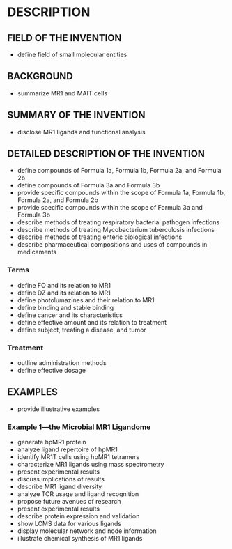 # DESCRIPTION

## FIELD OF THE INVENTION

- define field of small molecular entities

## BACKGROUND

- summarize MR1 and MAIT cells

## SUMMARY OF THE INVENTION

- disclose MR1 ligands and functional analysis

## DETAILED DESCRIPTION OF THE INVENTION

- define compounds of Formula 1a, Formula 1b, Formula 2a, and Formula 2b
- define compounds of Formula 3a and Formula 3b
- provide specific compounds within the scope of Formula 1a, Formula 1b, Formula 2a, and Formula 2b
- provide specific compounds within the scope of Formula 3a and Formula 3b
- describe methods of treating respiratory bacterial pathogen infections
- describe methods of treating Mycobacterium tuberculosis infections
- describe methods of treating enteric biological infections
- describe pharmaceutical compositions and uses of compounds in medicaments

### Terms

- define FO and its relation to MR1
- define DZ and its relation to MR1
- define photolumazines and their relation to MR1
- define binding and stable binding
- define cancer and its characteristics
- define effective amount and its relation to treatment
- define subject, treating a disease, and tumor

### Treatment

- outline administration methods
- define effective dosage

## EXAMPLES

- provide illustrative examples

### Example 1—the Microbial MR1 Ligandome

- generate hpMR1 protein
- analyze ligand repertoire of hpMR1
- identify MR1T cells using hpMR1 tetramers
- characterize MR1 ligands using mass spectrometry
- present experimental results
- discuss implications of results
- describe MR1 ligand diversity
- analyze TCR usage and ligand recognition
- propose future avenues of research
- present experimental results
- describe protein expression and validation
- show LCMS data for various ligands
- display molecular network and node information
- illustrate chemical synthesis of MR1 ligands

